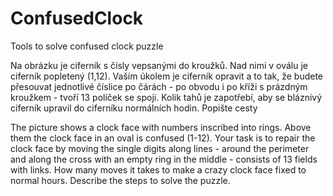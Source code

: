 # ConfusedClock
Tools to solve confused clock puzzle

Na obrázku je ciferník s čísly vepsanými do kroužků. Nad nimi v oválu je ciferník popletený (1,12). Vaším úkolem je ciferník opravit a to tak, že budete přesouvat jednotlivé číslice po čárách - po obvodu i po kříži s prázdným kroužkem - tvoří 13 políček se spoji. Kolik tahů je zapotřebí, aby se bláznivý ciferník upravil do ciferníku normálních hodin. Popište cesty

The picture shows a clock face with numbers inscribed into rings. Above them the clock face in an oval is confused (1-12). Your task is to repair the clock face by moving the single digits along lines - around the perimeter and along the cross with an empty ring in the middle - consists of 13 fields with links. How many moves it takes to make a crazy clock face fixed to normal hours. Describe the steps to solve the puzzle.
